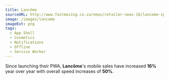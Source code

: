 ```yaml
---
title: Lancôme
sourceURL: http://www.fastmoving.co.za/news/retailer-news-16/lancome-speeds-its-mobile-site-with-google-s-progressive-web-apps-9959
image: /images/lancome
imageExt: png
tags:
  - App Shell
  - Cosmetics
  - Notifications
  - Offline
  - Service Worker
---
```


Since launching their PWA, **Lancôme**'s mobile sales have increased **16%**
year over year with overall speed increases of **50%**.
